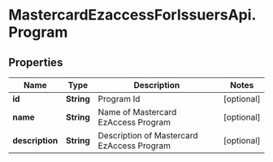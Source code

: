 # MastercardEzaccessForIssuersApi.Program

## Properties

Name | Type | Description | Notes
------------ | ------------- | ------------- | -------------
**id** | **String** | Program Id | [optional] 
**name** | **String** | Name of Mastercard EzAccess Program | [optional] 
**description** | **String** | Description of Mastercard EzAccess Program | [optional] 


